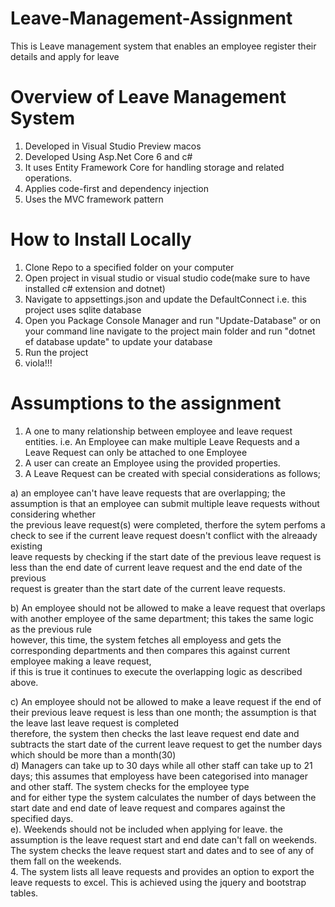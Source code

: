 # Leave-Management-Assignment
This is Leave management system that enables an employee register their details and apply for leave
# Overview of Leave Management System
1. Developed in Visual Studio Preview macos
2. Developed Using Asp.Net Core 6 and c#
3. It uses Entity Framework Core for handling storage and related operations.
4. Applies code-first and dependency injection
5. Uses the MVC framework pattern
# How to Install Locally
1. Clone Repo to a specified folder on your computer
2. Open project in visual studio or visual studio code(make sure to have installed c# extension and dotnet)
3. Navigate to appsettings.json and update the DefaultConnect i.e. this project uses sqlite database
4. Open you Package Console Manager and run "Update-Database" or on your command line navigate to the project main folder and run "dotnet ef database update" to update your database
5. Run the project
6. viola!!!
# Assumptions to the assignment
1. A one to many relationship between employee and leave request entities. i.e. An Employee can make multiple Leave Requests and a Leave Request can only be attached to one Employee
2. A user can create an Employee using the provided properties.
3. A Leave Request can be created with special considerations as follows;<br/>

  a)  an employee can't have leave requests that are overlapping; the assumption is that an employee can submit multiple leave requests without considering whether<br/>
      the previous leave request(s) were completed, therfore the sytem perfoms a check to see if the current leave request doesn't conflict with the alreaady existing<br/>
      leave requests by checking if the start date of the previous leave request is less than the end date of current leave request and the end date of the previous <br/>
      request is greater than the start date of the current leave requests. <br/>
      
  b)  An employee should not be allowed to make a leave request that overlaps with another employee of the same department; this takes the same logic as the previous rule<br />
      however, this time, the system fetches all employess and gets the corresponding departments and then compares this against current employee making a leave request,<br />
      if this is true it continues to execute the overlapping logic as described above. <br>
      
  c)   An employee should not be allowed to make a leave request if the end of their previous leave request is less than one month; the assumption is that the leave last leave request is completed <br />
       therefore, the system then checks the last leave request end date and subtracts the start date of the current leave request to get the number days which should be more than a month(30)<br>
  d)  Managers can take up to 30 days while all other staff can take up to 21 days; this assumes that employess have been categorised into manager and other staff. The system checks for the employee type<br />
      and for either type the system calculates the number of days between the start date and end date of leave request and compares against the specified days.<br />
  e). Weekends should not be included when applying for leave. the assumption is the leave request start and end date can't fall on weekends. The system checks the leave request start and dates and to see of any of them fall on the weekends. <br />
  4. The system lists all leave requests and provides an option to export the leave requests to excel. This is achieved using the jquery and bootstrap tables.
  


      
      


